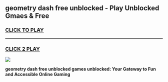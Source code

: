 
## geometry dash free unblocked - Play Unblocked Gmaes & Free
<h3>
<a href="https://news.freeplayer.one?title=geometry_dash_free_unblocked&ref=16F">CLICK TO PLAY</a></h3>
<hr>

<h3>
<a href="https://news.freeplayer.one?title=geometry_dash_free_unblocked&ref=16F">CLICK 2 PLAY</a>
  
</h3>

<a href="https://news.freeplayer.one?title=geometry_dash_free_unblocked&ref=16F/"><img src="https://clearcache.store/games.png"></a>


**geometry dash free unblocked games unblocked: Your Gateway to Fun and Accessible Online Gaming**
